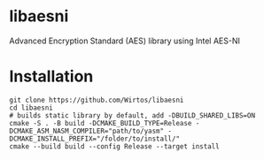 # libaesni
Advanced Encryption Standard (AES) library using Intel AES-NI
# Installation
```shell
git clone https://github.com/Wirtos/libaesni
cd libaesni
# builds static library by default, add -DBUILD_SHARED_LIBS=ON
cmake -S . -B build -DCMAKE_BUILD_TYPE=Release -DCMAKE_ASM_NASM_COMPILER="path/to/yasm" -DCMAKE_INSTALL_PREFIX="/folder/to/install/" 
cmake --build build --config Release --target install
```
